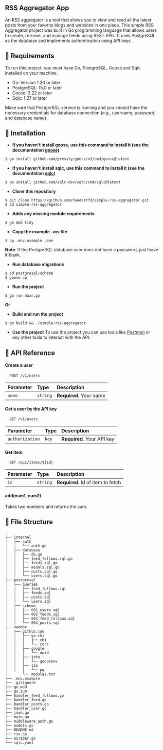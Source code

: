 ## RSS Aggregator App

An RSS aggregator is a tool that allows you to view and read all the latest posts from your favorite blogs and websites in one place. This simple RSS Aggregator project was built in Go programming language that allows users to create, retrieve, and manage feeds using REST APIs. It uses PostgreSQL as the database and implements authentication using API keys.

## 🔧 Requirements

To run this project, you must have Go, PostgreSQL, Goose and Sqlc installed on your machine.

- Go: Version 1.20 or later
- PostgreSQL: 15.0 or later
- Goose: 3.22 or later
- Sqlc: 1.27 or later

Make sure that PostgreSQL service is running and you should have the necessary credentials for database connection (e.g., username, password, and database name).

## 🔌 Installation

- **If you haven't install goose, use this command to install it (see the documentation [goose](http://pressly.github.io/goose/))**

```
$ go install github.com/pressly/goose/v3/cmd/goose@latest
```

- **If you haven't install sqlc, use this command to install it (see the documentation [sqlc](https://docs.sqlc.dev/en/stable/index.html))**

```
$ go install github.com/sqlc-dev/sqlc/cmd/sqlc@latest
```

- **Clone this repository**

```
$ git clone https://github.com/haedarrfd/simple-rss-aggregator.git
$ cd simple-rss-aggregator
```

- **Adds any missing module requirements**

```
$ go mod tidy
```

- **Copy the example `.env` file**

```
$ cp .env.example .env
```

**Note**: If the PostgreSQL database user does not have a password, just leave it blank.

- **Run database migrations**

```
$ cd postgresql/schema
$ goose up
```

- **Run the project**

```
$ go run main.go
```

**Or**

- **Build and run the project**

```
$ go build && ./simple-rss-aggregator
```

- **Use the project**
  To use the project you can use tools like _[Postman](https://www.postman.com/)_ or any other tools to interact with the API.

## 📖 API Reference

#### Create a user

```http
  POST /v1/users
```

| Parameter | Type     | Description             |
| :-------- | :------- | :---------------------- |
| `name`    | `string` | **Required**. Your name |

#### Get a user by the API key

```http
  GET /v1/users
```

| Parameter       | Type  | Description                |
| :-------------- | :---- | :------------------------- |
| `authorization` | `key` | **Required**. Your API key |

#### Get item

```http
  GET /api/items/${id}
```

| Parameter | Type     | Description                       |
| :-------- | :------- | :-------------------------------- |
| `id`      | `string` | **Required**. Id of item to fetch |

#### add(num1, num2)

Takes two numbers and returns the sum.

## 📁 File Structure

```
.
├── internal
│   ├── auth
│   │   └── auth.go
│   ├── database
│   │   ├── db.go
│   │   ├── feed_follows.sql.go
│   │   ├── feeds.sql.go
│   │   ├── models.sql.go
│   │   ├── posts.sql.go
│   │   └── users.sql.go
├── postgresql
│   ├── queries
│   │   ├── feed_follows.sql
│   │   ├── feeds.sql
│   │   ├── posts.sql
│   │   └── users.sql
│   ├── schema
│   │   ├── 001_users.sql
│   │   ├── 002_feeds.sql
│   │   ├── 003_feed_follows.sql
│   │   └── 004_posts.sql
├── vendor
│   ├── github.com
│   │   ├── go-chi
│   │   │   ├── chi
│   │   │   └── cors
│   │   ├── google
│   │   │   └── uuid
│   │   ├── joho
│   │   │   └── godotenv
│   │   ├── lib
│   │   │   └── pq
│       └── modules.txt
├── .env.example
├── .gitignore
├── go.mod
├── go.sum
├── handler_feed_follows.go
├── handler_feed.go
├── handler_posts.go
├── handler_user.go
├── json.go
├── main.go
├── middleware_auth.go
├── models.go
├── README.md
├── rss.go
├── scraper.go
└── sqlc.yaml
```
